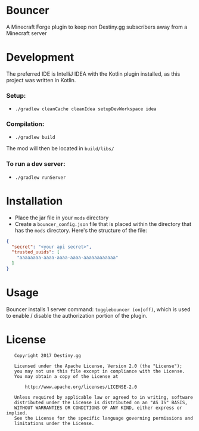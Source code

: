 # Bouncer
A Minecraft Forge plugin to keep non Destiny.gg subscribers away from a Minecraft server

# Development
The preferred IDE is IntelliJ IDEA with the Kotlin plugin installed, as this project was written in Kotlin.

### Setup:
- `./gradlew cleanCache cleanIdea setupDevWorkspace idea`

### Compilation:
- `./gradlew build`

The mod will then be located in `build/libs/`

### To run a dev server:
- `./gradlew runServer`

# Installation
- Place the jar file in your `mods` directory
- Create a `bouncer_config.json` file that is placed within the directory that has the `mods` directory. Here's the structure of the file:
```json
{
  "secret": "<your api secret>",
  "trusted_uuids": [
    "aaaaaaaa-aaaa-aaaa-aaaa-aaaaaaaaaaaa"
  ]
}
```

# Usage
Bouncer installs 1 server command: `togglebouncer (on|off)`, which is used to enable / disable the authorization portion of the plugin.

# License
```
   Copyright 2017 Destiny.gg

   Licensed under the Apache License, Version 2.0 (the "License");
   you may not use this file except in compliance with the License.
   You may obtain a copy of the License at

       http://www.apache.org/licenses/LICENSE-2.0

   Unless required by applicable law or agreed to in writing, software
   distributed under the License is distributed on an "AS IS" BASIS,
   WITHOUT WARRANTIES OR CONDITIONS OF ANY KIND, either express or implied.
   See the License for the specific language governing permissions and
   limitations under the License.
```
